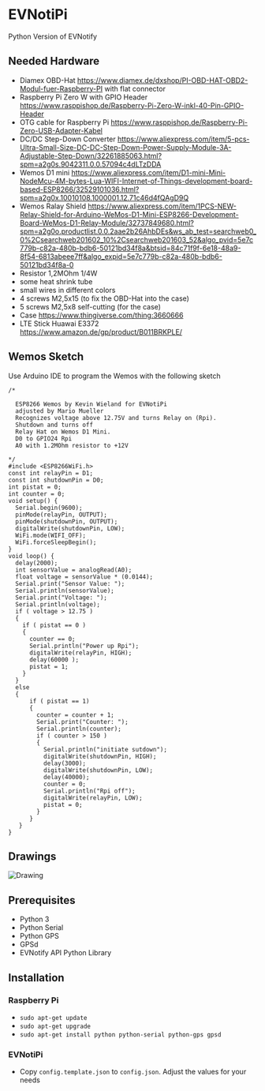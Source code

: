 # EVNotiPi
Python Version of EVNotify

## Needed Hardware
- Diamex OBD-Hat  https://www.diamex.de/dxshop/PI-OBD-HAT-OBD2-Modul-fuer-Raspberry-PI with flat connector
- Raspberry Pi Zero W with GPIO Header  https://www.rasppishop.de/Raspberry-Pi-Zero-W-inkl-40-Pin-GPIO-Header
- OTG cable for Raspberry Pi  https://www.rasppishop.de/Raspberry-Pi-Zero-USB-Adapter-Kabel
- DC/DC Step-Down Converter  https://www.aliexpress.com/item/5-pcs-Ultra-Small-Size-DC-DC-Step-Down-Power-Supply-Module-3A-Adjustable-Step-Down/32261885063.html?spm=a2g0s.9042311.0.0.57094c4dLTzDDA
- Wemos D1 mini  https://www.aliexpress.com/item/D1-mini-Mini-NodeMcu-4M-bytes-Lua-WIFI-Internet-of-Things-development-board-based-ESP8266/32529101036.html?spm=a2g0x.10010108.1000001.12.71c46d4fQAgD9Q
- Wemos Ralay Shield  https://www.aliexpress.com/item/1PCS-NEW-Relay-Shield-for-Arduino-WeMos-D1-Mini-ESP8266-Development-Board-WeMos-D1-Relay-Module/32737849680.html?spm=a2g0o.productlist.0.0.2aae2b26AhbDEs&ws_ab_test=searchweb0_0%2Csearchweb201602_10%2Csearchweb201603_52&algo_pvid=5e7c779b-c82a-480b-bdb6-50121bd34f8a&btsid=84c71f9f-6e18-48a9-8f54-6813abeee7ff&algo_expid=5e7c779b-c82a-480b-bdb6-50121bd34f8a-0
- Resistor 1,2MOhm 1/4W
- some heat shrink tube
- small wires in different colors
- 4 screws M2,5x15 (to fix the OBD-Hat into the case)
- 5 screws M2,5x8 self-cutting (for the case)
- Case  https://www.thingiverse.com/thing:3660666 
- LTE Stick Huawai E3372  https://www.amazon.de/gp/product/B011BRKPLE/

## Wemos Sketch
Use Arduino IDE to program the Wemos with the following sketch
````    
/*
  
  ESP8266 Wemos by Kevin Wieland for EVNotiPi
  adjusted by Mario Mueller
  Recognizes voltage above 12.75V and turns Relay on (Rpi).
  Shutdown and turns off
  Relay Hat on Wemos D1 Mini.
  D0 to GPIO24 Rpi
  A0 with 1.2MOhm resistor to +12V
  
*/
#include <ESP8266WiFi.h>
const int relayPin = D1;
const int shutdownPin = D0;
int pistat = 0;
int counter = 0;
void setup() {
  Serial.begin(9600);
  pinMode(relayPin, OUTPUT);
  pinMode(shutdownPin, OUTPUT);
  digitalWrite(shutdownPin, LOW);
  WiFi.mode(WIFI_OFF);
  WiFi.forceSleepBegin();
}
void loop() {
  delay(2000); 
  int sensorValue = analogRead(A0);
  float voltage = sensorValue * (0.0144);
  Serial.print("Sensor Value: ");
  Serial.println(sensorValue);
  Serial.print("Voltage: ");
  Serial.println(voltage);                  
  if ( voltage > 12.75 )
  {
    if ( pistat == 0 )
    {
      counter == 0;
      Serial.println("Power up Rpi");
      digitalWrite(relayPin, HIGH);
      delay(60000 );
      pistat = 1;
    } 
  }
  else
  {
      if ( pistat == 1)
      {
        counter = counter + 1;
        Serial.print("Counter: ");
        Serial.println(counter);
        if ( counter > 150 )
        {
          Serial.println("initiate sutdown");
          digitalWrite(shutdownPin, HIGH);
          delay(3000);
          digitalWrite(shutdownPin, LOW);
          delay(40000);
          counter = 0;
          Serial.println("Rpi off"); 
          digitalWrite(relayPin, LOW);
          pistat = 0;
        }
      }
   }
}
````

## Drawings

![Drawing](https://evnotify.de/public/EVNotiPi/plan.jpg)

## Prerequisites
- Python 3
- Python Serial
- Python GPS
- GPSd
- EVNotify API Python Library

## Installation
### Raspberry Pi
- `sudo apt-get update`
- `sudo apt-get upgrade`
- `sudo apt-get install python python-serial python-gps gpsd`
### EVNotiPi
- Copy `config.template.json` to `config.json`. Adjust the values for your needs

